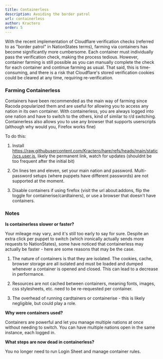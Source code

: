 ```yaml
---
title: Containerless
description: Avoiding the border patrol
url: containerless
author: Kractero
order: 5
---
```


With the recent implementation of Cloudflare verification checks (referred to as "border patrol" in NationStates terms), farming via containers has become significantly more cumbersome. Each container must individually pass the verification check, making the process tedious. However, container farming is still possible as you can manually complete the check for each container and continue farming as usual. That said, this is time-consuming, and there is a risk that Cloudflare's stored verification cookies could be cleared at any time, requiring re-verification.

### Farming Containerless

Containers have been recommended as the main way of farming since Racoda popularized them and are useful for allowing you to access any nation in its own container. With containerless, you are always logged into one nation and have to switch to the others, kind of similar to r/d switching. Containerless also allows you to use any browser that supports userscripts (although why would you, Firefox works fine)

To do this:

1. Install https://raw.githubusercontent.com/Kractero/hare/refs/heads/main/static/scs.user.js, likely the permanent link, watch for updates (shouldnt be too frequent after the initial bit)

2. On lines ten and eleven, set your main nation and password. Multi-password setups (where puppets have different passwords) are not supported at the moment.

3. Disable containers if using firefox (visit the url about:addons, flip the toggle for containerise/cardtainers), or use a browser that doesn't have containers.

### Notes

**Is containerless slower or faster?**

Your mileage may vary, and it's still too early to say for sure. Despite an extra click per puppet to switch (which ironically actually sends more requests to NationStates), some have noticed that containerless may actually be faster - here are some reasons that may be the case.

1. The nature of containers is that they are isolated. The cookies, cache, browser storage are all isolated and must be loaded and dumped whenever a container is opened and closed. This can lead to a decrease in performance.

2. Resources are not cached between containers, meaning fonts, images, css stylesheets, etc. need to be re-requested per container.

3. The overhead of running cardtainers or containerise - this is likely negligible, but could play a role.

**Why were containers used?**

Containers are powerful and let you manage multiple nations at once without needing to switch. You can have multiple nations open in the same instance, each logged in.

**What steps are now dead in containerless?**

You no longer need to run Login Sheet and manage container rules.
